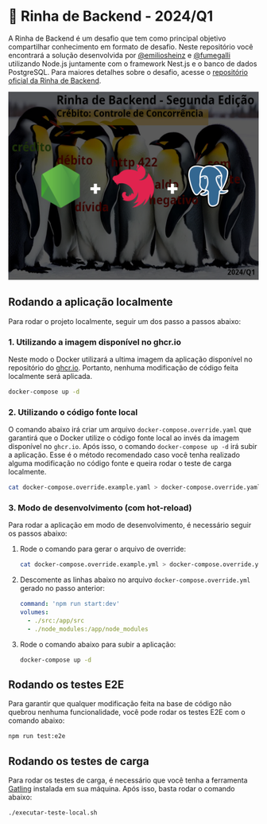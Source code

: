 # 🐔 Rinha de Backend - 2024/Q1

A Rinha de Backend é um desafio que tem como principal objetivo compartilhar conhecimento em formato de desafio. Neste repositório você encontrará a solução desenvolvida por [@emiliosheinz](https://github.com/emiliosheinz) e [@fumegalli](https://github.com/fumegalli) utilizando Node.js juntamente com o framework Nest.js e o banco de dados PostgreSQL. Para maiores detalhes sobre o desafio, acesse o [repositório oficial da Rinha de Backend](https://github.com/zanfranceschi/rinha-de-backend-2024-q1).

![Banner da Rinha de Backend](./docs/banner.png)

## Rodando a aplicação localmente

Para rodar o projeto localmente, seguir um dos passo a passos abaixo:

### 1. Utilizando a imagem disponível no ghcr.io

Neste modo o Docker utilizará a ultima imagem da aplicação disponível no repositório do [ghcr.io](https://github.com/emiliosheinz/rinha-de-backend-2024-q1/pkgs/container/rinha-de-backend-2024-q1). Portanto, nenhuma modificação de código feita localmente será aplicada.

```bash
docker-compose up -d
```

### 2. Utilizando o código fonte local

O comando abaixo irá criar um arquivo `docker-compose.override.yaml` que garantirá que o Docker utilize o código fonte local ao invés da imagem disponível no `ghcr.io`. Após isso, o comando `docker-compose up -d` irá subir a aplicação. Esse é o método recomendado caso você tenha realizado alguma modificação no código fonte e queira rodar o teste de carga localmente.

```bash
cat docker-compose.override.example.yaml > docker-compose.override.yaml && docker-compose up -d
```

### 3. Modo de desenvolvimento (com hot-reload)

Para rodar a aplicação em modo de desenvolvimento, é necessário seguir os passos abaixo:

1. Rode o comando para gerar o arquivo de override:

   ```bash
   cat docker-compose.override.example.yml > docker-compose.override.yml
   ```

2. Descomente as linhas abaixo no arquivo `docker-compose.override.yml` gerado no passo anterior:

   ```yaml
   command: 'npm run start:dev'
   volumes:
     - ./src:/app/src
     - ./node_modules:/app/node_modules
   ```

3. Rode o comando abaixo para subir a aplicação:

   ```bash
   docker-compose up -d
   ```

## Rodando os testes E2E

Para garantir que qualquer modificação feita na base de código não quebrou nenhuma funcionalidade, você pode rodar os testes E2E com o comando abaixo:

```bash
npm run test:e2e
```

## Rodando os testes de carga

Para rodar os testes de carga, é necessário que você tenha a ferramenta [Gatling](https://gatling.io/) instalada em sua máquina. Após isso, basta rodar o comando abaixo:

```bash
./executar-teste-local.sh
```
